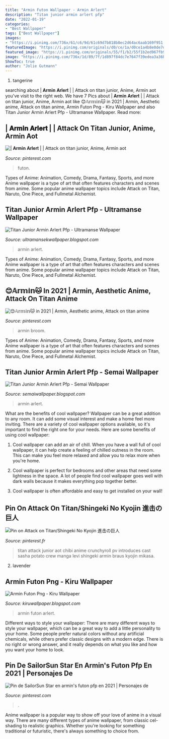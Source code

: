 ```yaml
---
title: "Armin Futon Wallpaper - Armin Arlert"
description: "Titan junior armin arlert pfp"
date: "2022-01-19"
categories:
- "Best Wallpaper"
tags: ["Best Wallpaper"]
images:
- "https://i.pinimg.com/736x/61/c6/9d/61c69d7b818b8ec2d64ac6aab169f951.jpg"
featuredImage: "https://i.pinimg.com/originals/d0/ce/1a/d0ce1a4b8e0de7da7228f9d45bba32b2.jpg"
featured_image: "https://i.pinimg.com/originals/55/f1/b2/55f1b2ed967fb9d01cbaf72adaab8993.jpg"
image: "https://i.pinimg.com/736x/1d/89/7f/1d897f84dc7e7647f39edea3a36beac7.jpg"
ShowToc: true
author: "Jolie Gutmann"
---
```



1. tangerine 

	

		
searching about | 𝐀𝐫𝐦𝐢𝐧 𝐀𝐫𝐥𝐞𝐫𝐭 | | Attack on titan junior, Anime, Armin aot you've visit to the right web. We have 7 Pics about | 𝐀𝐫𝐦𝐢𝐧 𝐀𝐫𝐥𝐞𝐫𝐭 | | Attack on titan junior, Anime, Armin aot like 😊𝔸𝕣𝕞𝕚𝕟🐱 in 2021 | Armin, Aesthetic anime, Attack on titan anime, Armin Futon Png - Kiru Wallpaper and also Titan Junior Armin Arlert Pfp - Ultramanse Wallpaper. Read more:
		
    
## | 𝐀𝐫𝐦𝐢𝐧 𝐀𝐫𝐥𝐞𝐫𝐭 | | Attack On Titan Junior, Anime, Armin Aot

<img loading=lazy src="https://i.pinimg.com/736x/61/c6/9d/61c69d7b818b8ec2d64ac6aab169f951.jpg" onerror="this.onerror=null;this.src='https://tse4.mm.bing.net/th?id=OIP.xg9u46FUv_rhDJ-zjPjLtAHaIX&amp;pid=15.1';" alt="| 𝐀𝐫𝐦𝐢𝐧 𝐀𝐫𝐥𝐞𝐫𝐭 | | Attack on titan junior, Anime, Armin aot">

_Source: pinterest.com_

>futon. 

	

Types of Anime: Animation, Comedy, Drama, Fantasy, Sports, and more
Anime wallpaper is a type of art that often features characters and scenes from anime. Some popular anime wallpaper topics include Attack on Titan, Naruto, One Piece, and Fullmetal Alchemist.

    
## Titan Junior Armin Arlert Pfp - Ultramanse Wallpaper

<img loading=lazy src="https://i.pinimg.com/originals/91/ae/9d/91ae9d1678e931171ecdd8eb723cb310.jpg" onerror="this.onerror=null;this.src='https://tse4.mm.bing.net/th?id=OIP.W3967Ypw9n2Gj7hpdvykjQHaEL&amp;pid=15.1';" alt="Titan Junior Armin Arlert Pfp - Ultramanse Wallpaper">

_Source: ultramansekwallpaper.blogspot.com_

>armin arlert. 

	

Types of Anime: Animation, Comedy, Drama, Fantasy, Sports, and more
Anime wallpaper is a type of art that often features characters and scenes from anime. Some popular anime wallpaper topics include Attack on Titan, Naruto, One Piece, and Fullmetal Alchemist.

    
## 😊𝔸𝕣𝕞𝕚𝕟🐱 In 2021 | Armin, Aesthetic Anime, Attack On Titan Anime

<img loading=lazy src="https://i.pinimg.com/originals/55/f1/b2/55f1b2ed967fb9d01cbaf72adaab8993.jpg" onerror="this.onerror=null;this.src='https://tse4.mm.bing.net/th?id=OIP.yI4bIQNRWx8p4KaoxJslqgHaHa&amp;pid=15.1';" alt="😊𝔸𝕣𝕞𝕚𝕟🐱 in 2021 | Armin, Aesthetic anime, Attack on titan anime">

_Source: pinterest.com_

>armin broom. 

	

Types of Anime: Animation, Comedy, Drama, Fantasy, Sports, and more
Anime wallpaper is a type of art that often features characters and scenes from anime. Some popular anime wallpaper topics include Attack on Titan, Naruto, One Piece, and Fullmetal Alchemist.

    
## Titan Junior Armin Arlert Pfp - Semai Wallpaper

<img loading=lazy src="https://i.pinimg.com/originals/d0/ce/1a/d0ce1a4b8e0de7da7228f9d45bba32b2.jpg" onerror="this.onerror=null;this.src='https://tse3.mm.bing.net/th?id=OIP.31iGbYyZa1o4cxe_kCi4bgHaHb&amp;pid=15.1';" alt="Titan Junior Armin Arlert Pfp - Semai Wallpaper">

_Source: semaiwallpaper.blogspot.com_

>armin arlert. 

	

What are the benefits of cool wallpaper?
Wallpaper can be a great addition to any room. It can add some visual interest and make a home feel more inviting. There are a variety of cool wallpaper options available, so it's important to find the right one for your needs. Here are some benefits of using cool wallpaper: 
1. Cool wallpaper can add an air of chill. When you have a wall full of cool wallpaper, it can help create a feeling of chilled outness in the room. This can make you feel more relaxed and allow you to relax more when you're home. 

2. Cool wallpaper is perfect for bedrooms and other areas that need some lightness in the space. A lot of people find cool wallpaper goes well with dark walls because it makes everything pop together better. 

3. Cool wallpaper is often affordable and easy to get installed on your wall!

    
## Pin On Attack On Titan/Shingeki No Kyojin 進击の巨人

<img loading=lazy src="https://i.pinimg.com/originals/84/f1/66/84f16613798ce3ffcf0cfffb5b7d1e53.png" onerror="this.onerror=null;this.src='https://tse1.mm.bing.net/th?id=OIP.JO-pnfVOsIjKdYLr_0G4nAAAAA&amp;pid=15.1';" alt="Pin on Attack on Titan/Shingeki No Kyojin 進击の巨人">

_Source: pinterest.fr_

>titan attack junior aot chibi anime crunchyroll pv introduces cast sasha potato crew manga levi shingeki armin braus kyojin mikasa. 

	

2. lavender 

    
## Armin Futon Png - Kiru Wallpaper

<img loading=lazy src="https://64.media.tumblr.com/a8f5763279cdfc02e87894c3c6987294/e5cdfbf6d02621e3-4e/s250x400/95070646e1472bf11dedcae60d7e2ba847548d98.png" onerror="this.onerror=null;this.src='https://tse1.mm.bing.net/th?id=OIP.jbr-MpCOLfR462Z2Kq2C4QAAAA&amp;pid=15.1';" alt="Armin Futon Png - Kiru Wallpaper">

_Source: kiruwallpaper.blogspot.com_

>armin futon arlert. 

	

Different ways to style your wallpaper:
There are many different ways to style your wallpaper, which can be a great way to add a little personality to your home. Some people prefer natural colors without any artificial chemicals, while others prefer classic designs with a modern edge. There is no right or wrong answer, and it really depends on what you like and how you want your home to look.

    
## Pin De SailorSun Star En Armin&#039;s Futon Pfp En 2021 | Personajes De

<img loading=lazy src="https://i.pinimg.com/736x/1d/89/7f/1d897f84dc7e7647f39edea3a36beac7.jpg" onerror="this.onerror=null;this.src='https://tse4.mm.bing.net/th?id=OIP.hXfrTmDcS8Cw5vbUSg1McgHaHY&amp;pid=15.1';" alt="Pin de SailorSun Star en armin&#039;s futon pfp en 2021 | Personajes de">

_Source: pinterest.com_

>. 

	

Anime wallpaper is a popular way to show off your love of anime in a visual way. There are many different types of anime wallpaper, from classic cel-shading to realistic graphics. Whether you're looking for something traditional or futuristic, there's always something to choice from.

